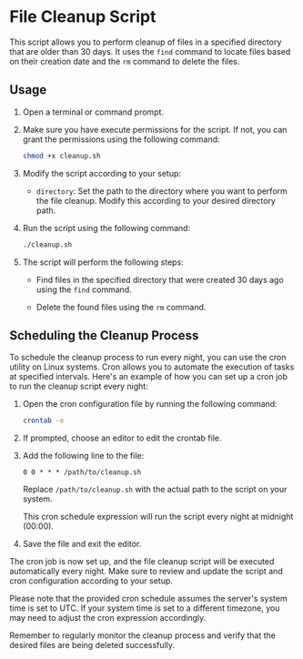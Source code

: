 # File Cleanup Script

This script allows you to perform cleanup of files in a specified directory that are older than 30 days. It uses the `find` command to locate files based on their creation date and the `rm` command to delete the files.

## Usage

1. Open a terminal or command prompt.

2. Make sure you have execute permissions for the script. If not, you can grant the permissions using the following command:

   ```bash
   chmod +x cleanup.sh
   ```

3. Modify the script according to your setup:

   - `directory`: Set the path to the directory where you want to perform the file cleanup. Modify this according to your desired directory path.

4. Run the script using the following command:

   ```bash
   ./cleanup.sh
   ```

5. The script will perform the following steps:

   - Find files in the specified directory that were created 30 days ago using the `find` command.

   - Delete the found files using the `rm` command.

## Scheduling the Cleanup Process

To schedule the cleanup process to run every night, you can use the cron utility on Linux systems. Cron allows you to automate the execution of tasks at specified intervals. Here's an example of how you can set up a cron job to run the cleanup script every night:

1. Open the cron configuration file by running the following command:

   ```bash
   crontab -e
   ```

2. If prompted, choose an editor to edit the crontab file.

3. Add the following line to the file:

   ```
   0 0 * * * /path/to/cleanup.sh
   ```

   Replace `/path/to/cleanup.sh` with the actual path to the script on your system.

   This cron schedule expression will run the script every night at midnight (00:00).

4. Save the file and exit the editor.

The cron job is now set up, and the file cleanup script will be executed automatically every night. Make sure to review and update the script and cron configuration according to your setup.

Please note that the provided cron schedule assumes the server's system time is set to UTC. If your system time is set to a different timezone, you may need to adjust the cron expression accordingly.

Remember to regularly monitor the cleanup process and verify that the desired files are being deleted successfully.
